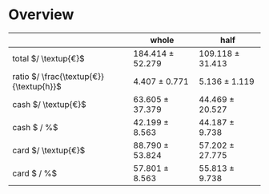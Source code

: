 # Overview  
|| whole | half |  
|---|---|---|  
|total $/ \textup{€}$|184.414 $\pm$ 52.279|109.118 $\pm$ 31.413|  
|ratio $/ \frac{\textup{€}}{\textup{h}}$| 4.407 $\pm$  0.771| 5.136 $\pm$  1.119|  
|cash $/ \textup{€}$|63.605 $\pm$ 37.379|44.469 $\pm$ 20.527|  
|cash $ / %$|42.199 $\pm$  8.563|44.187 $\pm$  9.738|  
|card $/ \textup{€}$|88.790 $\pm$ 53.824|57.202 $\pm$ 27.775|  
|card $ / %$|57.801 $\pm$  8.563|55.813 $\pm$  9.738|  

